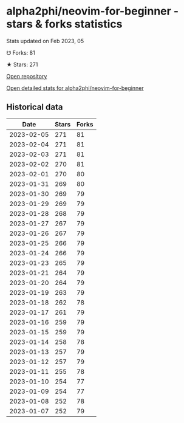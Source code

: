 # alpha2phi/neovim-for-beginner - stars & forks statistics

Stats updated on Feb 2023, 05

☋ Forks: 81

★ Stars: 271

[Open repository](https://github.com/alpha2phi/neovim-for-beginner)

[Open detailed stats for alpha2phi/neovim-for-beginner](https://reviewgithub.com/rep/alpha2phi/neovim-for-beginner)

## Historical data
| Date | Stars | Forks |
|------|-------|-------|
| 2023-02-05 | 271 | 81 | 
| 2023-02-04 | 271 | 81 | 
| 2023-02-03 | 271 | 81 | 
| 2023-02-02 | 270 | 81 | 
| 2023-02-01 | 270 | 80 | 
| 2023-01-31 | 269 | 80 | 
| 2023-01-30 | 269 | 79 | 
| 2023-01-29 | 269 | 79 | 
| 2023-01-28 | 268 | 79 | 
| 2023-01-27 | 267 | 79 | 
| 2023-01-26 | 267 | 79 | 
| 2023-01-25 | 266 | 79 | 
| 2023-01-24 | 266 | 79 | 
| 2023-01-23 | 265 | 79 | 
| 2023-01-21 | 264 | 79 | 
| 2023-01-20 | 264 | 79 | 
| 2023-01-19 | 263 | 79 | 
| 2023-01-18 | 262 | 78 | 
| 2023-01-17 | 261 | 79 | 
| 2023-01-16 | 259 | 79 | 
| 2023-01-15 | 259 | 79 | 
| 2023-01-14 | 258 | 78 | 
| 2023-01-13 | 257 | 79 | 
| 2023-01-12 | 257 | 79 | 
| 2023-01-11 | 255 | 78 | 
| 2023-01-10 | 254 | 77 | 
| 2023-01-09 | 254 | 77 | 
| 2023-01-08 | 252 | 78 | 
| 2023-01-07 | 252 | 79 | 

